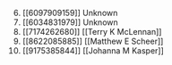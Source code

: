 6. [[6097909159]] Unknown
7. [[6034831979]] Unknown
8. [[7174262680]] [[Terry K McLennan]]
9. [[8622085885]] [[Matthew E Scheer]]
10. [[9175385844]] [[Johanna M Kasper]]